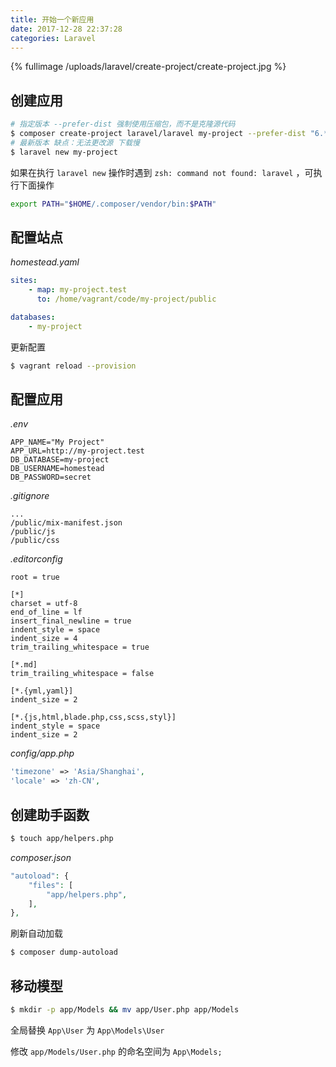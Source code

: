 ```yaml
---
title: 开始一个新应用
date: 2017-12-28 22:37:28
categories: Laravel
---
```


{% fullimage /uploads/laravel/create-project/create-project.jpg %}

<!-- more -->

## 创建应用

```bash
# 指定版本 --prefer-dist 强制使用压缩包，而不是克隆源代码
$ composer create-project laravel/laravel my-project --prefer-dist "6.*"
# 最新版本 缺点：无法更改源 下载慢
$ laravel new my-project
```

如果在执行 `laravel new`  操作时遇到 `zsh: command not found: laravel` ，可执行下面操作

```bash
export PATH="$HOME/.composer/vendor/bin:$PATH"
```

## 配置站点

*homestead.yaml*

```yaml
sites:
    - map: my-project.test
      to: /home/vagrant/code/my-project/public

databases:
    - my-project
```

更新配置

```bash
$ vagrant reload --provision
```

## 配置应用

*.env*

```env
APP_NAME="My Project"
APP_URL=http://my-project.test
DB_DATABASE=my-project
DB_USERNAME=homestead
DB_PASSWORD=secret
```

*.gitignore*

```gitignore
...
/public/mix-manifest.json
/public/js
/public/css
```

*.editorconfig*

```
root = true

[*]
charset = utf-8
end_of_line = lf
insert_final_newline = true
indent_style = space
indent_size = 4
trim_trailing_whitespace = true

[*.md]
trim_trailing_whitespace = false

[*.{yml,yaml}]
indent_size = 2

[*.{js,html,blade.php,css,scss,styl}]
indent_style = space
indent_size = 2
```

*config/app.php*

```php
'timezone' => 'Asia/Shanghai',
'locale' => 'zh-CN',
```

##  创建助手函数

```bash
$ touch app/helpers.php
```

*composer.json*

```php
"autoload": {
    "files": [
        "app/helpers.php",
    ],
},
```

刷新自动加载

```bash
$ composer dump-autoload
```

## 移动模型

```bash
$ mkdir -p app/Models && mv app/User.php app/Models
```

全局替换 `App\User` 为 `App\Models\User`

修改 `app/Models/User.php` 的命名空间为 `App\Models;` 

